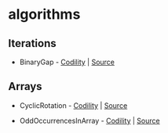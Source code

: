# algorithms

## Iterations

* BinaryGap - [Codility](https://codility.com/programmers/lessons/1-iterations/#comment-3101666624)
| [Source](./lessons/maxCounters.spec.js)

## Arrays

* CyclicRotation - [Codility](https://codility.com/programmers/lessons/2-arrays/#comment-3101722843) | [Source](./lessons/cyclicRotation.spec.js)

* OddOccurrencesInArray - [Codility](https://codility.com/programmers/lessons/2-arrays/#comment-3102622563) | [Source](./lessons/oddOccurrencesInArray.spec.js)
